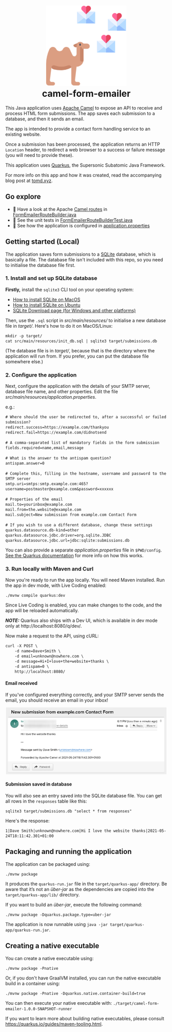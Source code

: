 <h1 align="center">
    <img src="./logo.png" width="250"/>
    <br/>
    camel-form-emailer
</h1>

This Java application uses [Apache Camel][camel] to expose an API to receive and process HTML form submissions. The app saves each submission to a database, and then it sends an email.

The app is intended to provide a contact form handling service to an existing website.

Once a submission has been processed, the application returns an HTTP `Location` header, to redirect a web browser to a success or failure message (you will need to provide these).

This application uses [Quarkus][quarkus], the Supersonic Subatomic Java Framework.

For more info on this app and how it was created, read the accompanying blog post at [tomd.xyz][1].

## Go explore

- 🐪 Have a look at the Apache [Camel routes][routes] in [FormEmailerRouteBuilder.java](/src/main/java/xyz/tomd/FormEmailerRouteBuilder.java)
- 🔨 See the unit tests in [FormEmailerRouteBuilderTest.java](src/test/java/xyz/tomd/FormEmailerRouteBuilderTest.java)
- 🍎 See how the application is configured in [application.properties](src/main/resources/application.properties)

## Getting started (Local)

The application saves form submissions to a [SQLite][sqlite] database, which is basically a file. The database file isn't included with this repo, so you need to initialise the database file first. 

### 1. Install and set up SQLite database

**Firstly,** install the `sqlite3` CLI tool on your operating system:

- [How to install SQLite on MacOS][flavio]
- [How to install SQLite on Ubuntu][ubuntu]
- [SQLite Download page (for Windows and other platforms)][sqlite-download]

Then, use the `.sql` script in _src/main/resources/_ to initialise a new database file in _target/_. Here's how to do it on MacOS/Linux:

```
mkdir -p target/
cat src/main/resources/init_db.sql | sqlite3 target/submissions.db
```

(The database file is in _target/_, because that is the directory where the application will run from. If you prefer, you can put the database file somewhere else.)

### 2. Configure the application

Next, configure the application with the details of your SMTP server, database file name, and other properties. Edit the file _src/main/resources/application.properties_. 

e.g.:

```
# Where should the user be redirected to, after a successful or failed submission?
redirect.success=https://example.com/thankyou
redirect.fail=https://example.com/didnotsend

# A comma-separated list of mandatory fields in the form submission
fields.required=name,email,message

# What is the answer to the antispam question?
antispam.answer=0

# Complete this, filling in the hostname, username and password to the SMTP server
smtp.uri=smtps:smtp.example.com:465?username=postmaster@example.com&password=xxxxxx

# Properties of the email
mail.to=yourinbox@example.com
mail.from=the.website@example.com
mail.subject=New submission from example.com Contact Form

# If you wish to use a different database, change these settings
quarkus.datasource.db-kind=other
quarkus.datasource.jdbc.driver=org.sqlite.JDBC
quarkus.datasource.jdbc.url=jdbc:sqlite:submissions.db
```

You can also provide a separate _application.properties_ file in `$PWD/config`. [See the Quarkus documentation][quarkus-config] for more info on how this works.

### 3. Run locally with Maven and Curl

Now you're ready to run the app locally. You will need Maven installed. Run the app in dev mode, with Live Coding enabled:

```
./mvnw compile quarkus:dev
```

Since Live Coding is enabled, you can make changes to the code, and the app will be reloaded automatically.

**_NOTE:_**  Quarkus also ships with a Dev UI, which is available in dev mode only at http://localhost:8080/q/dev/.

Now make a request to the API, using cURL:

```
curl -X POST \
    -d name=Dave+Smith \
    -d email=unknown@nowhere.com \
    -d message=Hi+I+love+the+website+thanks \
    -d antispam=0 \
    http://localhost:8080/
```

#### Email received

If you've configured everything correctly, and your SMTP server sends the email, you should receive an email in your inbox!

<p align="center"><img src="./email-screenshot.png" width="500"/></p>

#### Submission saved in database

You will also see an entry saved into the SQLite database file. You can get all rows in the `responses` table like this:

```
sqlite3 target/submissions.db "select * from responses"
```

Here's the response:

```
1|Dave Smith|unknown@nowhere.com|Hi I love the website thanks|2021-05-24T18:11:42.301+01:00
```

## Packaging and running the application

The application can be packaged using:
```shell script
./mvnw package
```
It produces the `quarkus-run.jar` file in the `target/quarkus-app/` directory.
Be aware that it’s not an _über-jar_ as the dependencies are copied into the `target/quarkus-app/lib/` directory.

If you want to build an _über-jar_, execute the following command:
```shell script
./mvnw package -Dquarkus.package.type=uber-jar
```

The application is now runnable using `java -jar target/quarkus-app/quarkus-run.jar`.

## Creating a native executable

You can create a native executable using: 
```shell script
./mvnw package -Pnative
```

Or, if you don't have GraalVM installed, you can run the native executable build in a container using: 
```shell script
./mvnw package -Pnative -Dquarkus.native.container-build=true
```

You can then execute your native executable with: `./target/camel-form-emailer-1.0.0-SNAPSHOT-runner`

If you want to learn more about building native executables, please consult https://quarkus.io/guides/maven-tooling.html.


[1]: https://tomd.xyz
[flavio]: https://flaviocopes.com/sqlite-how-to-install/
[sqlite]: https://www.sqlite.org/index.html
[camel]: https://camel.apache.org/
[quarkus]: https://quarkus.io/
[sqlite-download]: https://www.sqlite.org/download.html
[ubuntu]: https://www.digitalocean.com/community/tutorials/how-to-install-and-use-sqlite-on-ubuntu-20-04
[quarkus-config]: https://quarkus.io/guides/config-reference#pwd_config_application_file
[routes]: https://tomd.xyz/camel-routes/
